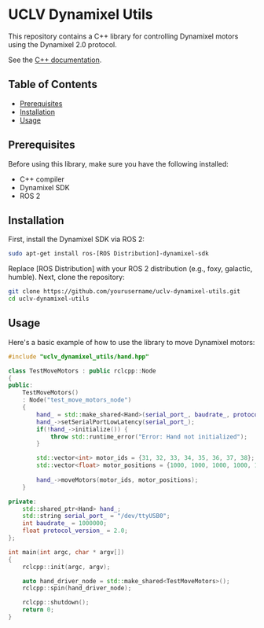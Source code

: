 # UCLV Dynamixel Utils

This repository contains a C++ library for controlling Dynamixel motors using the Dynamixel 2.0 protocol.

See the [C++ documentation](https://vanvitelli-robotics.github.io/uclv-dynamixel-utils/).

## Table of Contents

- [Prerequisites](#prerequisites)
- [Installation](#installation)
- [Usage](#usage)

## Prerequisites

Before using this library, make sure you have the following installed:

- C++ compiler
- Dynamixel SDK
- ROS 2

## Installation

First, install the Dynamixel SDK via ROS 2:

```bash
sudo apt-get install ros-[ROS Distribution]-dynamixel-sdk
```
Replace [ROS Distribution] with your ROS 2 distribution (e.g., foxy, galactic, humble).
Next, clone the repository:
```bash
git clone https://github.com/yourusername/uclv-dynamixel-utils.git
cd uclv-dynamixel-utils
```
## Usage
Here's a basic example of how to use the library to move Dynamixel motors:
```cpp
#include "uclv_dynamixel_utils/hand.hpp"

class TestMoveMotors : public rclcpp::Node
{
public:
    TestMoveMotors()
    : Node("test_move_motors_node")
    {
        hand_ = std::make_shared<Hand>(serial_port_, baudrate_, protocol_version_);
        hand_->setSerialPortLowLatency(serial_port_);
        if(!hand_->initialize()) {
            throw std::runtime_error("Error: Hand not initialized");
        }

        std::vector<int> motor_ids = {31, 32, 33, 34, 35, 36, 37, 38};
        std::vector<float> motor_positions = {1000, 1000, 1000, 1000, 1000, 1000, 1000, 1000};
        
        hand_->moveMotors(motor_ids, motor_positions);
    }

private:
    std::shared_ptr<Hand> hand_;
    std::string serial_port_ = "/dev/ttyUSB0";
    int baudrate_ = 1000000;
    float protocol_version_ = 2.0;
};

int main(int argc, char * argv[])
{
    rclcpp::init(argc, argv);

    auto hand_driver_node = std::make_shared<TestMoveMotors>();
    rclcpp::spin(hand_driver_node);

    rclcpp::shutdown();
    return 0;
}
```
